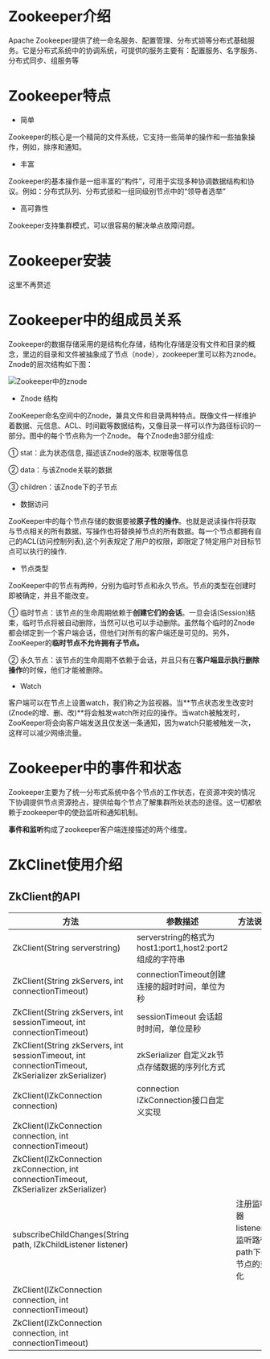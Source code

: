 # Zookeeper介绍
Apache Zookeeper提供了统一命名服务、配置管理、分布式锁等分布式基础服务。它是分布式系统中的协调系统，可提供的服务主要有：配置服务、名字服务、分布式同步、组服务等
# Zookeeper特点
+ 简单

Zookeeper的核心是一个精简的文件系统，它支持一些简单的操作和一些抽象操作，例如，排序和通知。

+ 丰富

Zookeeper的基本操作是一组丰富的“构件”，可用于实现多种协调数据结构和协议。例如：分布式队列、分布式锁和一组同级别节点中的“领导者选举”

+ 高可靠性

Zookeeper支持集群模式，可以很容易的解决单点故障问题。

# Zookeeper安装
这里不再赘述
# Zookeeper中的组成员关系
Zookeeper的数据存储采用的是结构化存储，结构化存储是没有文件和目录的概念，里边的目录和文件被抽象成了节点（node），zookeeper里可以称为znode。Znode的层次结构如下图：

![Zookeeper中的znode](https://images0.cnblogs.com/blog/671563/201411/301534562152768.png)

* Znode 结构

ZooKeeper命名空间中的Znode，兼具文件和目录两种特点。既像文件一样维护着数据、元信息、ACL、时间戳等数据结构，又像目录一样可以作为路径标识的一部分。图中的每个节点称为一个Znode。 每个Znode由3部分组成:

① stat：此为状态信息, 描述该Znode的版本, 权限等信息

② data：与该Znode关联的数据

③ children：该Znode下的子节点

* 数据访问

ZooKeeper中的每个节点存储的数据要被**原子性的操作**。也就是说读操作将获取与节点相关的所有数据，写操作也将替换掉节点的所有数据。每一个节点都拥有自己的ACL(访问控制列表),这个列表规定了用户的权限，即限定了特定用户对目标节点可以执行的操作.

* 节点类型

ZooKeeper中的节点有两种，分别为临时节点和永久节点。节点的类型在创建时即被确定，并且不能改变。

① 临时节点：该节点的生命周期依赖于**创建它们的会话**。一旦会话(Session)结束，临时节点将被自动删除，当然可以也可以手动删除。虽然每个临时的Znode都会绑定到一个客户端会话，但他们对所有的客户端还是可见的。另外，ZooKeeper的**临时节点不允许拥有子节点。**

② 永久节点：该节点的生命周期不依赖于会话，并且只有在**客户端显示执行删除操作**的时候，他们才能被删除。

* Watch

客户端可以在节点上设置watch，我们称之为监视器。当**节点状态发生改变时(Znode的增、删、改)**将会触发watch所对应的操作。当watch被触发时，ZooKeeper将会向客户端发送且仅发送一条通知，因为watch只能被触发一次，这样可以减少网络流量。


# Zookeeper中的事件和状态
Zookeeper主要为了统一分布式系统中各个节点的工作状态，在资源冲突的情况下协调提供节点资源抢占，提供给每个节点了解集群所处状态的途径。这一切都依赖于zookeeper中的使劲监听和通知机制。

**事件和监听**构成了zookeeper客户端连接描述的两个维度。


# ZkClinet使用介绍

## ZkClient的API

|方法|参数描述|方法说明|
| ----- | ----- | ----- |
|ZkClient(String serverstring)|serverstring的格式为host1:port1,host2:port2组成的字符串| |
|ZkClient(String zkServers, int connectionTimeout)|connectionTimeout创建连接的超时时间，单位为秒| |
|ZkClient(String zkServers, int sessionTimeout, int connectionTimeout)|sessionTimeout 会话超时时间，单位是秒| |
|ZkClient(String zkServers, int sessionTimeout, int connectionTimeout, ZkSerializer zkSerializer)|zkSerializer 自定义zk节点存储数据的序列化方式| |
|ZkClient(IZkConnection connection)|connection IZkConnection接口自定义实现| |
|ZkClient(IZkConnection connection, int connectionTimeout)|| |
|ZkClient(IZkConnection zkConnection, int connectionTimeout, ZkSerializer zkSerializer)|| |
|subscribeChildChanges(String path, IZkChildListener listener)||注册监听器listener，监听路径path下子节点的变化 |
|ZkClient(IZkConnection connection, int connectionTimeout)|| |
|ZkClient(IZkConnection connection, int connectionTimeout)|| |